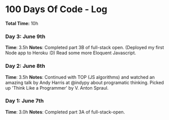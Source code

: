 # 100 Days Of Code - Log

**Total Time:** 10h

### Day 3: June 9th

**Time**: 3.5h
**Notes**: Completed part 3B of full-stack open. (Deployed my first Node app to Heroku :D) Read some more Eloquent Javascript.

### Day 2: June 8th

**Time**: 3.5h
**Notes**: Continued with TOP (JS algorithms) and watched an amazing talk by Andy Harris at @indypy about programatic thinking. Picked up 'Think Like a Programmer' by V. Anton Spraul.

### Day 1: June 7th

**Time**: 3.0h
**Notes**: Completed part 3A of full-stack-open.